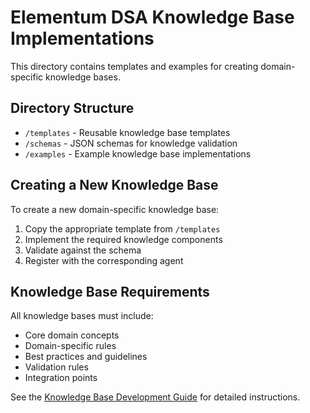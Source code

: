 # Elementum DSA Knowledge Base Implementations

This directory contains templates and examples for creating domain-specific knowledge bases.

## Directory Structure

- `/templates` - Reusable knowledge base templates
- `/schemas` - JSON schemas for knowledge validation
- `/examples` - Example knowledge base implementations

## Creating a New Knowledge Base

To create a new domain-specific knowledge base:

1. Copy the appropriate template from `/templates`
2. Implement the required knowledge components
3. Validate against the schema
4. Register with the corresponding agent

## Knowledge Base Requirements

All knowledge bases must include:

- Core domain concepts
- Domain-specific rules
- Best practices and guidelines
- Validation rules
- Integration points

See the [Knowledge Base Development Guide](../docs/knowledge-development.md) for detailed instructions.